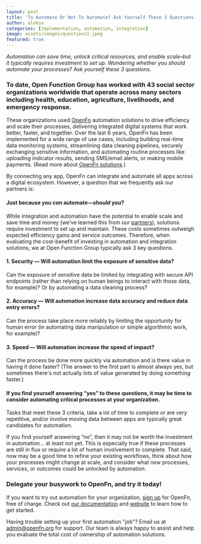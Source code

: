 ```yaml
---
layout: post
title: 'To Automate Or Not To Automate? Ask Yourself These 3 Questions.'
author: aleksa
categories: [implementation, automation, integration]
image: assets/images/questions1.jpeg
featured: true
---
```


_Automation can save time, unlock critical resources, and enable scale–but it
typically requires investment to set up. Wondering whether you should automate
your processes? Ask yourself these 3 questions._

### To date, Open Function Group has worked with 43 social sector organizations worldwide that operate across many sectors including health, education, agriculture, livelihoods, and emergency response.

These organizations used [OpenFn](https://openfn.org) automation solutions to
drive efficiency and scale their processes, delivering integrated digital
systems that work better, faster, and together. Over the last 6 years, OpenFn
has been implemented for a wide range of use cases, including building real-time
data monitoring systems, streamlining data cleaning pipelines, securely
exchanging sensitive information, and automating routine processes like
uploading indicator results, sending SMS/email alerts, or making mobile
payments. (Read more about [OpenFn solutions](https://openfn.org/solutions).)

By connecting any app, OpenFn can integrate and automate all apps across a
digital ecosystem. However, a question that we frequently ask our partners is:

#### Just because you _can_ automate—_should_ you?

While integration and automation have the potential to enable scale and save
time and money (we’ve learned this from our
[partners](https:openfn.org/clients)), solutions require investment to set up
and maintain. These costs sometimes outweigh expected efficiency gains and
service outcomes. Therefore, when evaluating the cost-benefit of investing in
automation and integration solutions, we at Open Function Group typically ask 3
key questions.

#### 1. Security — Will automation limit the exposure of sensitive data?

Can the exposure of sensitive data be limited by integrating with secure API
endpoints (rather than relying on human beings to interact with those data, for
example)? Or by automating a data cleaning process?

#### 2. Accuracy — Will automation increase data accuracy and reduce data entry errors?

Can the process take place more reliably by limiting the opportunity for human
error (in automating data manipulation or simple algorithmic work, for example)?

#### 3. Speed — Will automation increase the speed of impact?

Can the process be done more quickly via automation and is there value in having
it done faster? (The answer to the first part is almost always yes, but
sometimes there's not actually lots of value generated by doing something
faster.)

#### If you find yourself answering “yes” to these questions, it may be time to consider automating critical processes at your organization.

Tasks that meet these 3 criteria, take a lot of time to complete or are very
repetitive, and/or involve moving data between apps are typically great
candidates for automation.

If you find yourself answering “no”, then it may not be worth the investment in
automation... at least not yet. This is especially true if these processes are
still in flux or require a lot of human involvement to complete. That said, now
may be a good time to refine your existing workflows, think about how your
processes might change at scale, and consider what _new_ processes, services, or
outcomes could be unlocked by automation.

### Delegate your busywork to OpenFn, and try it today!

If you want to try out automation for your organization,
[sign up](https://openfn.org/signup) for OpenFn, free of charge. Check out
[our documentation](https://docs.openfn.org/) and [website](http://openfn.org)
to learn how to get started.

Having trouble setting up your first automation "job"? Email us at
[admin@openfn.org](mailto:admin@openfn.org_) for support. Our team is always
happy to assist and help you evaluate the total cost of ownership of automation
solutions.
